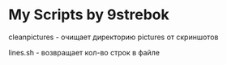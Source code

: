 # My Scripts by 9strebok    

cleanpictures - очищает директорию pictures от скриншотов

lines.sh - возвращает кол-во строк в файле

